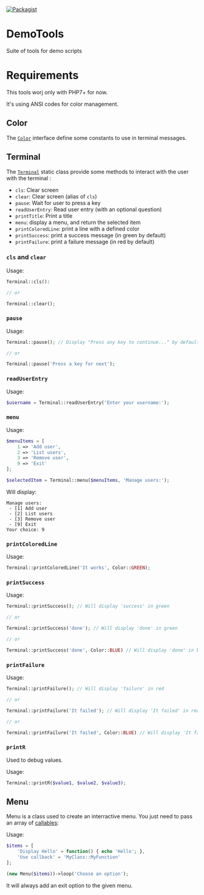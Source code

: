 [![Packagist](https://img.shields.io/packagist/dt/jeckel/demotools.svg)](https://packagist.org/packages/jeckel/demotools)

# DemoTools
Suite of tools for demo scripts

# Requirements

This tools worj only with PHP7+ for now.

It's using ANSI codes for color management.

## Color

The [`Color`](src/Color.php) interface define some constants to use in terminal messages.

## Terminal

The [`Terminal`](src/Terminal.php) static class provide some methods to interact with the user with the terminal :


- `cls`: Clear screen
- `clear`: Clear screen (alias of `cls`)
- `pause`: Wait for user to press a key
- `readUserEntry`: Read user entry (with an optional question)
- `printTitle`: Print a title
- `menu`: display a menu, and return the selected item
- `printColoredLine`: print a line with a defined color
- `printSuccess`: print a success message (in green by default)
- `printFailure`: print a failure message (in red by default)

### `cls` and `clear`

Usage:
```php
Terminal::cls():

// or

Terminal::clear();
```

### `pause`

Usage:
```php
Terminal::pause(); // Display "Press any key to continue..." by default

// or

Terminal::pause('Press a key for next');
```

### `readUserEntry`

Usage:
```php
$username = Terminal::readUserEntry('Enter your username:');
```

### `menu`

Usage:
```php
$menuItems = [
    1 => 'Add user',
    2 => 'List users',
    3 => 'Remove user',
    9 => 'Exit'
];

$selectedItem = Terminal::menu($menuItems, 'Manage users:');
```

Will display:
```
Manage users:
 - [1] Add user
 - [2] List users
 - [3] Remove user
 - [9] Exit
Your choice: 9
```

### `printColoredLine`

Usage:
```php
Terminal::printColoredLine('It works', Color::GREEN);
```

### `printSuccess`

Usage:
```php
Terminal::printSuccess(); // Will display 'success' in green

// or

Terminal::printSuccess('done'); // Will display 'done' in green

// or

Terminal::printSuccess('done', Color::BLUE) // Will display 'done' in blue
```

### `printFailure`

Usage:
```php
Terminal::printFailure(); // Will display 'failure' in red

// or

Terminal::printFailure('It failed'); // Will display 'It failed' in red

// or

Terminal::printFailure('It failed', Color::BLUE) // Will display 'It failed' in blue
```

### `printR`

Used to debug values.

Usage:
```php
Terminal::printR($value1, $value2, $value3);
```

## Menu

Menu is a class used to create an interractive menu. You just need to pass an array of [callables](http://php.net/manual/en/language.types.callable.php):

Usage:
```php
$items = [
    'Display Hello' = function() { echo 'Hello'; },
    'Use callback' = 'MyClass::MyFunction'
];

(new Menu($items))->loop('Choose an option');
```

It will always add an exit option to the given menu.
